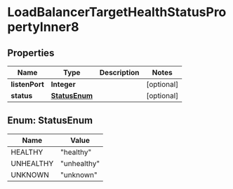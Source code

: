 

# LoadBalancerTargetHealthStatusPropertyInner8


## Properties

| Name | Type | Description | Notes |
|------------ | ------------- | ------------- | -------------|
|**listenPort** | **Integer** |  |  [optional] |
|**status** | [**StatusEnum**](#StatusEnum) |  |  [optional] |



## Enum: StatusEnum

| Name | Value |
|---- | -----|
| HEALTHY | &quot;healthy&quot; |
| UNHEALTHY | &quot;unhealthy&quot; |
| UNKNOWN | &quot;unknown&quot; |



